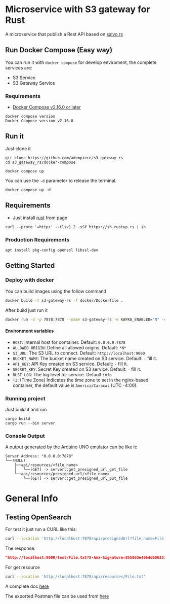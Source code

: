 # Microservice with S3 gateway for Rust
A microservice that publish a Rest API based on [salvo.rs](https://salvo.rs/)

## Run Docker Compose (Easy way)

You can run it with `docker compose` for develop enviroment, the complete services are:

- S3 Service
- S3 Gateway Service

### Requirements

- [Docker Compose v2.16.0 or later](https://docs.docker.com/compose/install/linux/)

```Shell
docker compose version
Docker Compose version v2.16.0
```

## Run it

Just clone it

```Shell
git clone https://github.com/adempiere/s3_gateway_rs
cd s3_gateway_rs/docker-compose
```

```Shell
docker compose up
```

You can use the `-d` parameter to release the terminal.

```Shell
docker compose up -d
```


## Requirements
- Just install [rust](https://www.rust-lang.org/tools/install) from page

```Shell
curl --proto '=https' --tlsv1.2 -sSf https://sh.rustup.rs | sh
```

### Production Requirements

```Shell
apt install pkg-config openssl libssl-dev
```

## Getting Started

### Deploy with docker

You can build images using the follow command

```bash
docker build -t s3-gateway-rs -f docker/Dockerfile .
```

After build just run it

```bash
docker run -d -p 7878:7878 --name s3-gateway-rs -e KAFKA_ENABLED="N" -e KAFKA_QUEUES="menu" -e KAFKA_HOST="0.0.0.0:29092" -e KAFKA_GROUP="default" -e OPENSEARCH_URL="http://localhost:9200" s3-gateway-rs
```

#### Environment variables
- `HOST`: Internal host for container. Default: `0.0.0.0:7878`
- `ALLOWED_ORIGIN`: Define all allowed origins. Default: `*N*`
- `S3_URL`: The S3 URL to connect. Default: `http://localhost:9000`
- `BUCKET_NAME`: The bucket name created on S3 service. Default: `-` fill it.
- `API_KEY`: API Key created on S3 service. Default: `-` fill it.
- `SECRET_KEY`: Secret Key created on S3 service. Default: `-` fill it.
- `RUST_LOG`: The log level for service. Default `info`
- `TZ`: (Time Zone) Indicates the time zone to set in the nginx-based container, the default value is `America/Caracas` (UTC -4:00).

### Running project
Just build it and run

```Shell
cargo build
cargo run --bin server
```

### Console Output
A output generated by the Arduino UNO emulator can be like it:

```Shell
Server Address: "0.0.0.0:7878"
└──!NULL!
    ├──api/resources/<file_name>
    │   └──[GET] -> server::get_presigned_url_get_file
    └──api/resources/presigned-url/<file_name>
        └──[GET] -> server::get_presigned_url_put_file
```

# General Info

## Testing OpenSearch

For test it just run a CURL like this:

```bash
curl --location 'http://localhost:7878/api/presignedUrl?file_name=File.txt'
```

The response:

```json
"http://localhost:9000/test/File.txt?X-Amz-Signature=855063e40b4d606351c4698f1b85bf3e4ba9af320ddd31b65619ddfd5dde0766&X-Amz-Credential=QrhtkEZoeiO4NsI3VQ7j%2F20240201%2Fus-east-1%2Fs3%2Faws4_request&X-Amz-Date=20240201T192400Z&X-Amz-SignedHeaders=host&X-Amz-Algorithm=AWS4-HMAC-SHA256&X-Amz-Expires=604800"
```

For get resource

```bash
curl --location 'http://localhost:7878/api/resources/File.txt'
```

A complete doc [here](https://documenter.getpostman.com/view/18440575/2s9YyvBfUV)

The exported Postman file can be used from [here](docs/minio_s3_postman_collection.json)